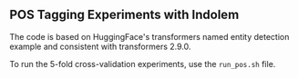 ## POS Tagging Experiments with Indolem

The code is based on HuggingFace's transformers named entity detection example and consistent with transformers 2.9.0.

To run the 5-fold cross-validation experiments, use the `run_pos.sh` file.
